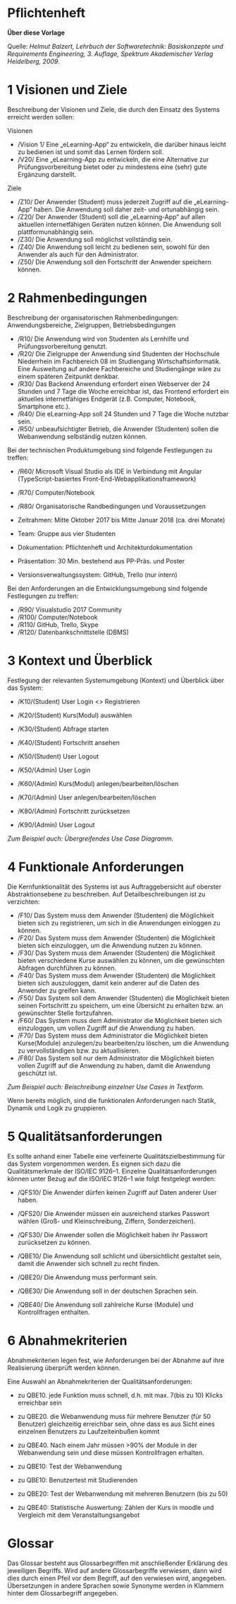 # **Pflichtenheft**

**Über diese Vorlage**

Quelle: *Helmut Balzert, Lehrbuch der Softwaretechnik: Basiskonzepte und Requirements Engineering, 3. Auflage, Spektrum Akademischer Verlag Heidelberg, 2009.*

# 1 Visionen und Ziele
Beschreibung der Visionen und Ziele, die durch den Einsatz des Systems erreicht werden sollen:

Visionen
- /Vision 1/ Eine „eLearning-App“ zu entwickeln, die darüber hinaus leicht zu bedienen ist und somit das Lernen fördern soll.
- /V20/ Eine „eLearning-App zu entwickeln, die eine Alternative zur Prüfungsvorbereitung bietet oder zu mindestens eine (sehr) gute Ergänzung darstellt.

Ziele
- /Z10/ Der Anwender (Student) muss jederzeit Zugriff auf die „eLearning-App“ haben. Die Anwendung soll daher zeit- und ortunabhängig sein.
- /Z20/ Der Anwender (Student) soll die „eLearning-App“ auf allen aktuellen internetfähigen Geräten nutzen können. Die Anwendung soll plattformunabhängig sein.
- /Z30/ Die Anwendung soll möglichst vollständig sein.
- /Z40/ Die Anwendung soll leicht zu bedienen sein, sowohl für den Anwender als auch für den Administrator.
- /Z50/ Die Anwendung soll den Fortschritt der Anwender speichern können.

# 2 Rahmenbedingungen
Beschreibung der organisatorischen Rahmenbedingungen: Anwendungsbereiche, Zielgruppen, Betriebsbedingungen

- /R10/ Die Anwendung wird von Studenten als Lernhilfe und Prüfungsvorbereitung genutzt.
- /R20/ Die Zielgruppe der Anwendung sind Studenten der Hochschule Niederrhein im Fachbereich 08 im Studiengang Wirtschaftsinformatik. Eine Ausweitung auf andere Fachbereiche und Studiengänge wäre zu einem späteren Zeitpunkt denkbar. 
- /R30/ Das Backend Anwendung erfordert einen Webserver der 24 Stunden und 7 Tage die Woche erreichbar ist, das Frontend erfordert ein aktuelles internetfähiges Endgerät (z.B. Computer, Notebook, Smartphone etc.).
- /R40/ Die eLearning-App soll 24 Stunden und 7 Tage die Woche nutzbar sein.
- /R50/ unbeaufsichtigter Betrieb, die Anwender (Studenten) sollen die Webanwendung selbständig nutzen können.

Bei der technischen Produktumgebung sind folgende Festlegungen zu treffen:

- /R60/ Microsoft Visual Studio als IDE in Verbindung mit Angular (TypeScript-basiertes Front-End-Webapplikationsframework)
- /R70/ Computer/Notebook 
- /R80/ Organisatorische Randbedingungen und Voraussetzungen  

- Zeitrahmen: Mitte Oktober 2017 bis Mitte Januar 2018 (ca. drei Monate)
- Team: Gruppe aus vier Studenten
- Dokumentation: Pflichtenheft und Architekturdokumentation
- Präsentation: 30 Min. bestehend aus PP-Präs. und Poster
- Versionsverwaltungssystem: GitHub, Trello (nur intern)

Bei den Anforderungen an die Entwicklungsumgebung sind folgende Festlegungen zu treffen:

- /R90/  Visualstudio 2017 Community
- /R100/ Computer/Notebook
- /R110/ GitHub, Trello, Skype  
- /R120/ Datenbankschnittstelle (DBMS)  

# 3 Kontext und Überblick
Festlegung der relevanten Systemumgebung (Kontext) und Überblick über das System:

- /K10/(Student) User Login <<extend>> Registrieren
- /K20/(Student) Kurs(Modul) auswählen
- /K30/(Student) Abfrage starten
- /K40/(Student) Fortschritt ansehen
- /K50/(Student) User Logout

- /K50/(Admin) User Login
- /K60/(Admin) Kurs(Modul) anlegen/bearbeiten/löschen
- /K70/(Admin) User anlegen/bearbeiten/löschen
- /K80/(Admin) Fortschritt zurücksetzen
- /K90/(Admin) User Logout

*Zum Beispiel auch: Übergreifendes Use Case Diagramm.*

# 4 Funktionale Anforderungen
Die Kernfunktionalität des Systems ist aus Auftraggebersicht auf oberster Abstraktionsebene zu beschreiben. Auf Detailbeschreibungen ist zu verzichten:

- /F10/ Das System muss dem Anwender (Studenten) die Möglichkeit bieten sich zu registrieren, um sich in die Anwendungen einloggen zu können.
- /F20/ Das System muss dem Anwender (Studenten) die Möglichkeit bieten sich einzuloggen, um die Anwendung nutzen zu können.
- /F30/ Das System muss dem Anwender (Studenten) die Möglichkeit bieten verschiedene Kurse auswählen zu können, um die gewünschten Abfragen durchführen zu können.
- /F40/ Das System muss dem Anwender (Studenten) die Möglichkeit bieten sich auszuloggen, damit kein anderer auf die Daten des Anwender zu greifen kann.
- /F50/ Das System soll dem Anwender (Studenten) die Möglichkeit bieten seinen Fortschritt zu speichern, um eine Übersicht zu erhalten bzw. an gewünschter Stelle fortzufahren.
- /F60/ Das System muss dem Administrator die Möglichkeit bieten sich einzuloggen, um vollen Zugriff auf die Anwendung zu haben.
- /F70/ Das System muss dem Administrator die Möglichkeit bieten Kurse(Module) anzulegen/zu bearbeiten/zu löschen, um die Anwendung zu vervollständigen bzw. zu aktuallisieren.
- /F80/ Das System soll nur dem Administrator die Möglichkeit bieten vollen Zugriff auf die Anwendung zu haben, damit die Anwendung geschützt ist.

*Zum Beispiel auch: Beischreibung einzelner Use Cases in Textform.*

Wenn bereits möglich, sind die funktionalen Anforderungen nach Statik, Dynamik und Logik zu gruppieren.

# 5 Qualitätsanforderungen
Es sollte anhand einer Tabelle eine verfeinerte Qualitätszielbestimmung für das System vorgenommen werden. Es eignen sich dazu die Qualitätsmerkmale der ISO/IEC 9126–1.
Einzelne Qualitätsanforderungen können unter Bezug auf die ISO/IEC 9126–1 wie folgt festgelegt werden:


- /QFS10/ Die Anwender dürfen keinen Zugriff auf Daten anderer User haben.
- /QFS20/ Die Anwender müssen ein ausreichend starkes Passwort wählen (Groß- und Kleinschreibung, Ziffern, Sonderzeichen).
- /QFS30/ Die Anwender sollen die Möglichkeit haben ihr Passwort zurücksetzen zu können.

- /QBE10/ Die Anwendung soll schlicht und übersichtlicht gestaltet sein, damit die Anwender sich schnell zu recht finden.
- /QBE20/ Die Anwendung muss performant sein.
- /QBE30/ Die Anwendung soll in der deutschen Sprachen sein.
- /QBE40/ Die Anwendung soll zahlreiche Kurse (Module) und Kontrollfragen enthalten.

# 6 Abnahmekriterien
Abnahmekriterien legen fest, wie Anforderungen bei der Abnahme auf ihre Realisierung überprüft werden können.

Eine Auswahl an Abnahmekriterien der Qualitätsanforderungen:

-	zu QBE10. jede Funktion muss schnell, d.h. mit max. 7(bis zu 10) Klicks erreichbar sein
-	zu QBE20. die Webanwendung muss für mehrere Benutzer (für 50 Benutzer) gleichzeitig erreichbar sein, ohne dass es aus Sicht eines einzelnen Benutzers zu Laufzeiteinbußen kommt
-	zu QBE40. Nach einem Jahr müssen >90% der Module in der Webanwendung sein und diese müssen Kontrollfragen erhalten.

-	zu QBE10: Test der Webanwendung
-	zu QBE10: Benutzertest mit Studierenden
-	zu QBE20: Test der Webanwendung mit mehreren Benutzern (bis zu 50)
-	zu QBE40: Statistische Auswertung: Zählen der Kurs in moodle und Vergleich mit dem Veranstaltungsangebot

# Glossar
Das Glossar besteht aus Glossarbegriffen mit anschließender Erklärung des jeweiligen Begriffs. Wird auf andere Glossarbegriffe verwiesen, dann wird dies durch einen Pfeil vor dem Begriff, auf den verwiesen wird, angegeben. Übersetzungen in andere Sprachen sowie Synonyme werden in Klammern hinter dem Glossarbegriff angegeben.
